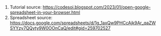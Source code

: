 1. Tutorial source: https://codesoi.blogspot.com/2023/01/open-google-spreadsheet-in-your-browser.html
2. Spreadsheet source: https://docs.google.com/spreadsheets/d/1g_1axQw9PHCcAjk9Ar_qaZWSYYzy7QQyty9W0OOnCaQ/edit#gid=259702527
